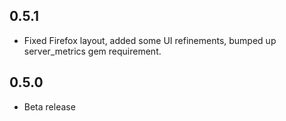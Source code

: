 ## 0.5.1

* Fixed Firefox layout, added some UI refinements, bumped up server_metrics gem requirement.

## 0.5.0

* Beta release
